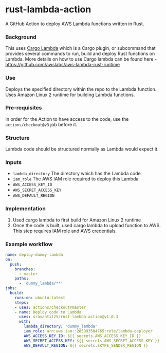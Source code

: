 # rust-lambda-action
A GitHub Action to deploy AWS Lambda functions written in Rust. 

### Background
This uses <a href="https://www.cargo-lambda.info/">Cargo Lambda</a> which is a Cargo plugin, or subcommand that provides several commands to run, build and deploy Rust functions on Lambda. More details on how to use Cargo lambda can be found here - https://github.com/awslabs/aws-lambda-rust-runtime

### Use
Deploys the specified directory within the repo to the Lambda function. Uses Amazon Linux 2 runtime for building Lambda functions.

### Pre-requisites
In order for the Action to have access to the code, use the `actions/checkout@v3` job before it.

### Structure
Lambda code should be structured normally as Lambda would expect it.

   
### Inputs
- `lambda_directory`
    The directory which has the Lambda code
- `iam_role`
    The AWS IAM role required to deploy this Lambda
- `AWS_ACCESS_KEY_ID`
- `AWS_SECRET_ACCESS_KEY`
- `AWS_DEFAULT_REGION`   

### Implementation
1. Used cargo lambda to first build for Amazon Linux 2 runtime
2. Once the code is built, used cargo lambda to upload function to AWS. This step requires IAM role and AWS credentials.


### Example workflow
```yaml
name: deploy-dummy-lambda
on: 
  push:
    branches:
      - master
    paths:
      - 'dummy_lambda/**'
jobs:
  build:
    runs-on: ubuntu-latest
    steps:
    - uses: actions/checkout@master
    - name: Deploy code to Lambda
      uses: sravantit25/rust-lambda-action@v1.0.3
      with:
        lambda_directory: 'dummy_lambda'
        iam_role: arn:aws:iam::285993504765:role/lambda-deployer
        AWS_ACCESS_KEY_ID: ${{ secrets.AWS_ACCESS_KEY_ID }}
        AWS_SECRET_ACCESS_KEY: ${{ secrets.AWS_SECRET_ACCESS_KEY }}
        AWS_DEFAULT_REGION: ${{ secrets.SKYPE_SENDER_REGION }}

```
